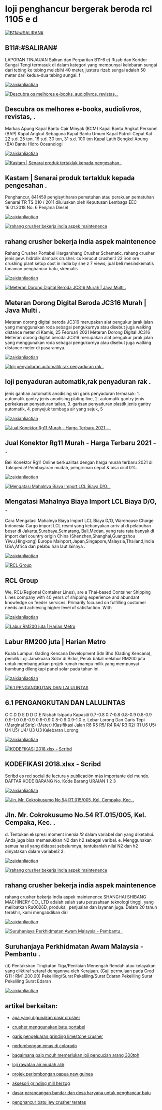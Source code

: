 # loji penghancur bergerak beroda rcl 1105 e d
<a href="https://mnn.zoosnet.net/LR/Chatpre.aspx?id=MNN94995150&p=https://topgrinding.com/" target="_blank">![B11#:#SALIRAN#](https://github.com/technlg/images/blob/main/37.jpg)</a>
## B11#:#SALIRAN#
LAPORAN TINJAUAN Saliran dan Perparitan B11-6 e) Rizab dan Koridor Sungai Tengi termasuk di dalam kategori yang mempunyai kelebaran sungai dari tebing ke tebing melebihi 40 meter, justeru rizab sungai adalah 50 meter dari kedua-dua tebing sungai. f
<a href="https://mnn.zoosnet.net/LR/Chatpre.aspx?id=MNN94995150&p=https://topgrinding.com/" target="_blank"><img src="https://github.com/technlg/images/raw/main/chat11.jpg" alt="zaixianliaotian"/></a><a href="//whatsapp.shibangsoft.com/WhatsApp.php" ><img src="https://github.com/technlg/images/raw/main/chat11.png" alt=""></a>
<a href="https://mnn.zoosnet.net/LR/Chatpre.aspx?id=MNN94995150&p=https://topgrinding.com/" target="_blank">![Descubra os melhores e-books, audiolivros, revistas, .](https://github.com/technlg/images/blob/main/48.jpg)</a>
## Descubra os melhores e-books, audiolivros, revistas, .
Markas Apung Kapal Bantu Cair Minyak (BCM) Kapal Bantu Angkut Personel (BAP) Kapal Angkut Sebaguna Kapal Bantu Umum Kapal Patroli Cepat Kal 22 s.d. 25 ton, 16 s.d. 30 ton, 31 s.d. 100 ton Kapal Latih Bengkel Apung (BA) Bantu Hidro Oceanologi
<a href="https://mnn.zoosnet.net/LR/Chatpre.aspx?id=MNN94995150&p=https://topgrinding.com/" target="_blank"><img src="https://github.com/technlg/images/raw/main/chat11.jpg" alt="zaixianliaotian"/></a><a href="//whatsapp.shibangsoft.com/WhatsApp.php" ><img src="https://github.com/technlg/images/raw/main/chat11.png" alt=""></a>
<a href="https://mnn.zoosnet.net/LR/Chatpre.aspx?id=MNN94995150&p=https://topgrinding.com/" target="_blank">![Kastam | Senarai produk tertakluk kepada pengesahan .](https://github.com/technlg/images/blob/main/26.jpg)</a>
## Kastam | Senarai produk tertakluk kepada pengesahan .
Penghancur, 841459 pengisytiharan pematuhan atau perakuan pematuhan Senarai TR TS 010 / 2011 diluluskan oleh Keputusan Lembaga EEC 16.01.2018 No. 6 Penjana Diesel 
<a href="https://mnn.zoosnet.net/LR/Chatpre.aspx?id=MNN94995150&p=https://topgrinding.com/" target="_blank"><img src="https://github.com/technlg/images/raw/main/chat11.jpg" alt="zaixianliaotian"/></a><a href="//whatsapp.shibangsoft.com/WhatsApp.php" ><img src="https://github.com/technlg/images/raw/main/chat11.png" alt=""></a>
<a href="https://mnn.zoosnet.net/LR/Chatpre.aspx?id=MNN94995150&p=https://topgrinding.com/" target="_blank">![rahang crusher bekerja india aspek maintenence](https://github.com/technlg/images/blob/main/64.jpg)</a>
## rahang crusher bekerja india aspek maintenence
Rahang Crusher Portabel Hargarahang Crusher Schematic. rahang crusher jenis pew. hidrolik dampak crusher. cs kerucut crusher.1 22 iron ore crushing plant setup cost in india by she z 7 views; jual beli mesinskematis tanaman penghancur batu, skematis
<a href="https://mnn.zoosnet.net/LR/Chatpre.aspx?id=MNN94995150&p=https://topgrinding.com/" target="_blank"><img src="https://github.com/technlg/images/raw/main/chat11.jpg" alt="zaixianliaotian"/></a><a href="//whatsapp.shibangsoft.com/WhatsApp.php" ><img src="https://github.com/technlg/images/raw/main/chat11.png" alt=""></a>
<a href="https://mnn.zoosnet.net/LR/Chatpre.aspx?id=MNN94995150&p=https://topgrinding.com/" target="_blank">![Meteran Dorong Digital Beroda JC316 Murah | Java Multi .](https://github.com/technlg/images/blob/main/61.jpg)</a>
## Meteran Dorong Digital Beroda JC316 Murah | Java Multi .
Meteran dorong digital beroda JC316 merupakan alat pengukur jarak jalan yang menggunakan roda sebagai pengukurnya atau disebut juga walking distance meter di Kamis, 25 Februari 2021 Meteran Dorong Digital JC316 Meteran dorong digital beroda JC316 merupakan alat pengukur jarak jalan yang menggunakan roda sebagai pengukurnya atau disebut juga walking distance meter di pasarannya.
<a href="https://mnn.zoosnet.net/LR/Chatpre.aspx?id=MNN94995150&p=https://topgrinding.com/" target="_blank"><img src="https://github.com/technlg/images/raw/main/chat11.jpg" alt="zaixianliaotian"/></a><a href="//whatsapp.shibangsoft.com/WhatsApp.php" ><img src="https://github.com/technlg/images/raw/main/chat11.png" alt=""></a>
<a href="https://mnn.zoosnet.net/LR/Chatpre.aspx?id=MNN94995150&p=https://topgrinding.com/" target="_blank">![loji penyaduran automatik,rak penyaduran rak .](https://github.com/technlg/images/blob/main/16.jpg)</a>
## loji penyaduran automatik,rak penyaduran rak .
jenis gantian automatik anodising siri garis penyaduran termasuk: 1. automatik gantry jenis anodising plating line, 2. automatik gantry jenis perkakasan penyaduran talian, 3. garisan penyaduran plastik jenis gantry automatik, 4. penyejuk tembaga air yang sejuk, 5
<a href="https://mnn.zoosnet.net/LR/Chatpre.aspx?id=MNN94995150&p=https://topgrinding.com/" target="_blank"><img src="https://github.com/technlg/images/raw/main/chat11.jpg" alt="zaixianliaotian"/></a><a href="//whatsapp.shibangsoft.com/WhatsApp.php" ><img src="https://github.com/technlg/images/raw/main/chat11.png" alt=""></a>
<a href="https://mnn.zoosnet.net/LR/Chatpre.aspx?id=MNN94995150&p=https://topgrinding.com/" target="_blank">![Jual Konektor Rg11 Murah - Harga Terbaru 2021 - .](https://github.com/technlg/images/blob/main/40.jpg)</a>
## Jual Konektor Rg11 Murah - Harga Terbaru 2021 - .
Beli Konektor Rg11 Online berkualitas dengan harga murah terbaru 2021 di Tokopedia! Pembayaran mudah, pengiriman cepat & bisa cicil 0%.
<a href="https://mnn.zoosnet.net/LR/Chatpre.aspx?id=MNN94995150&p=https://topgrinding.com/" target="_blank"><img src="https://github.com/technlg/images/raw/main/chat11.jpg" alt="zaixianliaotian"/></a><a href="//whatsapp.shibangsoft.com/WhatsApp.php" ><img src="https://github.com/technlg/images/raw/main/chat11.png" alt=""></a>
<a href="https://mnn.zoosnet.net/LR/Chatpre.aspx?id=MNN94995150&p=https://topgrinding.com/" target="_blank">![Mengatasi Mahalnya Biaya Import LCL Biaya D/O, .](https://github.com/technlg/images/blob/main/35.jpg)</a>
## Mengatasi Mahalnya Biaya Import LCL Biaya D/O, .
Cara Mengatasi Mahalnya Biaya Import LCL Biaya D/O, Warehouse Charge Indonesia Cargo import LCL resmi yang kebanyakan arriv al di pelabuhan besar di Jakarta,Surabaya,Semarang, Bali,Medan, yang rata rata banyak di import dari country origin China (Shenzhen,Shanghai,Guangzhou Yiwu,Hingkong) Europe Mainport,Japan,Singapore,Malaysia,Thailand,India USA,Africa dan pelabu han laut lainnya .
<a href="https://mnn.zoosnet.net/LR/Chatpre.aspx?id=MNN94995150&p=https://topgrinding.com/" target="_blank"><img src="https://github.com/technlg/images/raw/main/chat11.jpg" alt="zaixianliaotian"/></a><a href="//whatsapp.shibangsoft.com/WhatsApp.php" ><img src="https://github.com/technlg/images/raw/main/chat11.png" alt=""></a>
<a href="https://mnn.zoosnet.net/LR/Chatpre.aspx?id=MNN94995150&p=https://topgrinding.com/" target="_blank">![RCL Group](https://github.com/technlg/images/blob/main/39.jpg)</a>
## RCL Group
We, RCL(Regional Container Lines), are a Thai-based Container Shipping Lines company with 40 years of shipping experience and abundant knowledge on feeder services. Primarily focused on fulfilling customer needs and achieving higher level of satisfaction. With 
<a href="https://mnn.zoosnet.net/LR/Chatpre.aspx?id=MNN94995150&p=https://topgrinding.com/" target="_blank"><img src="https://github.com/technlg/images/raw/main/chat11.jpg" alt="zaixianliaotian"/></a><a href="//whatsapp.shibangsoft.com/WhatsApp.php" ><img src="https://github.com/technlg/images/raw/main/chat11.png" alt=""></a>
<a href="https://mnn.zoosnet.net/LR/Chatpre.aspx?id=MNN94995150&p=https://topgrinding.com/" target="_blank">![Labur RM200 juta | Harian Metro](https://github.com/technlg/images/blob/main/19.jpg)</a>
## Labur RM200 juta | Harian Metro
Kuala Lumpur: Gading Kencana Development Sdn Bhd (Gading Kencana), pemilik Loji Janakuasa Solar di Bidor, Perak bakal melabur RM200 juta untuk membangunkan projek rumah mampu milik yang mempunyai bumbung dilengkapi panel solar pada tahun ini.
<a href="https://mnn.zoosnet.net/LR/Chatpre.aspx?id=MNN94995150&p=https://topgrinding.com/" target="_blank"><img src="https://github.com/technlg/images/raw/main/chat11.jpg" alt="zaixianliaotian"/></a><a href="//whatsapp.shibangsoft.com/WhatsApp.php" ><img src="https://github.com/technlg/images/raw/main/chat11.png" alt=""></a>
<a href="https://mnn.zoosnet.net/LR/Chatpre.aspx?id=MNN94995150&p=https://topgrinding.com/" target="_blank">![6.1 PENGANGKUTAN DAN LALULINTAS](https://github.com/technlg/images/blob/main/2.jpg)</a>
## 6.1 PENGANGKUTAN DAN LALULINTAS
C C D D E D D D E Nisbah Isipadu Kapasiti 0.7-0.8 0.7-0.8 0.8-0.9 0.8-0.9 0.9-1.0 0.8-0.9 0.8-0.9 0.8-0.9 0.9-1.0 e. Lebar Lorong Dan Garis Tepi (Marginal Strip) (Meter) Klasifikasi Jalan R6 R5 R5/ R4 R4/ R3 R2/ R1 U6 U5/ U4 U5/ U4/ U3 U3 Kelebaran Lorong 
<a href="https://mnn.zoosnet.net/LR/Chatpre.aspx?id=MNN94995150&p=https://topgrinding.com/" target="_blank"><img src="https://github.com/technlg/images/raw/main/chat11.jpg" alt="zaixianliaotian"/></a><a href="//whatsapp.shibangsoft.com/WhatsApp.php" ><img src="https://github.com/technlg/images/raw/main/chat11.png" alt=""></a>
<a href="https://mnn.zoosnet.net/LR/Chatpre.aspx?id=MNN94995150&p=https://topgrinding.com/" target="_blank">![KODEFIKASI 2018.xlsx - Scribd](https://github.com/technlg/images/blob/main/11.jpg)</a>
## KODEFIKASI 2018.xlsx - Scribd
Scribd es red social de lectura y publicación más importante del mundo. DAFTAR KODE BARANG No. Kode Barang URAIAN 1 2 3
<a href="https://mnn.zoosnet.net/LR/Chatpre.aspx?id=MNN94995150&p=https://topgrinding.com/" target="_blank"><img src="https://github.com/technlg/images/raw/main/chat11.jpg" alt="zaixianliaotian"/></a><a href="//whatsapp.shibangsoft.com/WhatsApp.php" ><img src="https://github.com/technlg/images/raw/main/chat11.png" alt=""></a>
<a href="https://mnn.zoosnet.net/LR/Chatpre.aspx?id=MNN94995150&p=https://topgrinding.com/" target="_blank">![Jln. Mr. Cokrokusumo No.54 RT.015/005, Kel. Cempaka, Kec. .](https://github.com/technlg/images/blob/main/65.jpg)</a>
## Jln. Mr. Cokrokusumo No.54 RT.015/005, Kel. Cempaka, Kec. .
d. Tentukan ekspresi moment inersia 𝐼𝑆 dalam variabel dan yang diketahui. Anda juga bisa memasukkan N2 dan ℎ2 sebagai varibel. e. Menggunakan semua hasil yang didapat sebelumnya, tentukanlah nilai N2 dan ℎ2 dinyatakan dalam variabel2 2.
<a href="https://mnn.zoosnet.net/LR/Chatpre.aspx?id=MNN94995150&p=https://topgrinding.com/" target="_blank"><img src="https://github.com/technlg/images/raw/main/chat11.jpg" alt="zaixianliaotian"/></a><a href="//whatsapp.shibangsoft.com/WhatsApp.php" ><img src="https://github.com/technlg/images/raw/main/chat11.png" alt=""></a>
<a href="https://mnn.zoosnet.net/LR/Chatpre.aspx?id=MNN94995150&p=https://topgrinding.com/" target="_blank">![rahang crusher bekerja india aspek maintenence](https://github.com/technlg/images/blob/main/24.jpg)</a>
## rahang crusher bekerja india aspek maintenence
rahang crusher bekerja india aspek maintenence SHANGHAI SHIBANG MACHINERY CO., LTD adalah salah satu perusahaan teknologi tinggi, yang melibatkan Ru0026D, produksi, penjualan dan layanan juga. Dalam 20 tahun terakhir, kami mengabdikan diri 
<a href="https://mnn.zoosnet.net/LR/Chatpre.aspx?id=MNN94995150&p=https://topgrinding.com/" target="_blank"><img src="https://github.com/technlg/images/raw/main/chat11.jpg" alt="zaixianliaotian"/></a><a href="//whatsapp.shibangsoft.com/WhatsApp.php" ><img src="https://github.com/technlg/images/raw/main/chat11.png" alt=""></a>
<a href="https://mnn.zoosnet.net/LR/Chatpre.aspx?id=MNN94995150&p=https://topgrinding.com/" target="_blank">![Suruhanjaya Perkhidmatan Awam Malaysia - Pembantu .](https://github.com/technlg/images/blob/main/42.jpg)</a>
## Suruhanjaya Perkhidmatan Awam Malaysia - Pembantu .
(d) Pentaksiran Tingkatan Tiga/Penilaian Menengah Rendah atau kelayakan yang diiktiraf setaraf dengannya oleh Kerajaan. (Gaji permulaan pada Gred G11 : RM1,200.00) Pekeliling/Surat Pekeliling/Surat Edaran Pekeliling Surat Pekeliling Surat Edaran 
<a href="https://mnn.zoosnet.net/LR/Chatpre.aspx?id=MNN94995150&p=https://topgrinding.com/" target="_blank"><img src="https://github.com/technlg/images/raw/main/chat11.jpg" alt="zaixianliaotian"/></a><a href="//whatsapp.shibangsoft.com/WhatsApp.php" ><img src="https://github.com/technlg/images/raw/main/chat11.png" alt=""></a>
## artikel berkaitan:
* [apa yang digunakan pasir crusher](apa%20yang%20digunakan%20pasir%20crusher.md)
* [crusher menggunakan batu portabel](crusher%20menggunakan%20batu%20portabel.md)
* [garis pengeluaran grinding limestone crusher](garis%20pengeluaran%20grinding%20limestone%20crusher.md)
* [perlombongan emas di colorado](perlombongan%20emas%20di%20colorado.md)
* [bagaimana paip mcuh memerlukan loji pencucian arang 300tph](bagaimana%20paip%20mcuh%20memerlukan%20loji%20pencucian%20arang%20300tph.md)
* [loji rawatan air mudah alih](loji%20rawatan%20air%20mudah%20alih.md)
* [projek perlombongan papua new guinea](projek%20perlombongan%20papua%20new%20guinea.md)
* [aksesori grinding mill herzog](aksesori%20grinding%20mill%20herzog.md)
* [dasar perancangan bandar dan desa haryana untuk penghancur batu](dasar%20perancangan%20bandar%20dan%20desa%20haryana%20untuk%20penghancur%20batu.md)
* [penghancur batu jaw crusher teratas](penghancur%20batu%20jaw%20crusher%20teratas.md)
